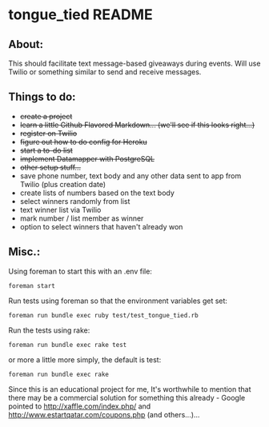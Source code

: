 tongue_tied README
==================

About:
------

This should facilitate text message-based giveaways during events. Will use Twilio or something similar to send and receive messages.

Things to do:
-------------

- ~~create a project~~
- ~~learn a little Github Flavored Markdown... (we'll see if this looks right...)~~
- ~~register on Twilio~~
- ~~figure out how to do config for Heroku~~
- ~~start a to-do list~~
- ~~implement Datamapper with PostgreSQL~~
- ~~other setup stuff...~~
- save phone number, text body and any other data sent to app from Twilio (plus creation date)
- create lists of numbers based on the text body
- select winners randomly from list
- text winner list via Twilio
- mark number / list member as winner
- option to select winners that haven't already won



Misc.:
--------------------

Using foreman to start this with an .env file:
    
    foreman start

Run tests using foreman so that the environment variables get set:
    
    foreman run bundle exec ruby test/test_tongue_tied.rb
    
Run the tests using rake:
    
    foreman run bundle exec rake test

or more a little more simply, the default is test:     

    foreman run bundle exec rake

Since this is an educational project for me, It's worthwhile to mention that there may be a commercial solution for something this already - Google pointed to http://xaffle.com/index.php/ and http://www.estartqatar.com/coupons.php (and others...)...

